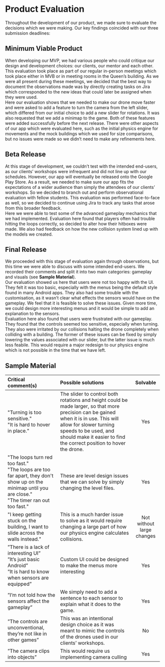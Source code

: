 # Product Evaluation
Throughout the development of our product, we made sure to evaluate the decisions which we were making. Our key findings coincided with our three submission deadlines:

## Minimum Viable Product
When developing our MVP, we had various people who could critique our design and development choices: our clients, our mentor and each other. This evaluation took place as part of our regular in-person meetings which took place either in MVB or in meeting rooms in the Queen’s building. As we were all present during these meetings, we decided that the best way to document the observations made was by directly creating tasks on Jira which corresponded to the new ideas that could later be assigned when they were used.<br>
Here our evaluation shows that we needed to make our drone move faster and were asked to add a feature to turn the camera from the left slider, which differed from our initial choice to add a new slider for rotations. It was also requested that we add a minimap to the game. Both of these features were added successfully before the next release. There were other aspects of our app which were evaluated here, such as the initial physics engine for movements and the mock buildings which we used for size comparisons, but no issues were made so we didn’t need to make any refinements here.

## Beta Release
At this stage of development, we couldn’t test with the intended end-users, as our clients’ workshops were infrequent and did not line up with our schedules. However, our app will eventually be released onto the Google Play Store. As a result, we needed to make sure our app fits the expectations of a wider audience than simply the attendees of our clients’ workshops. So we decided to branch out and perform observational evaluation with fellow students. This evaluation was performed face-to-face as well, so we decided to continue using Jira to track any tasks that arose from this broader feedback.<br>
Here we were able to test some of the advanced gameplay mechanics that we had implemented. Evaluation here found that players often had trouble hitting the loops correctly, so decided to alter how their hitboxes were made. We also had feedback on how the new collision system lined up with the models we created. 

## Final Release
We proceeded with this stage of evaluation again through observations, but this time we were able to discuss with some intended end-users. We recorded their comments and split it into two main categories: gameplay and visuals (see **Sample Material**).<br>
Our evaluation showed us here that users were not too happy with the UI. They felt it was too basic, especially with the menus being the default style found in many Android apps. They also had some trouble with the customisation, as it wasn’t clear what effects the sensors would have on the gameplay. We feel that it is feasible to solve these issues. Given more time, we could design more interesting menus and it would be simple to add an explanation to the sensors.<br>
Evaluation here also found that users were frustrated with our gameplay. They found that the controls seemed too sensitive, especially when turning. They also were irritated by our collisions halting the drone completely when colliding with a building. The former of these issues can be fixed by simply lowering the values associated with our slider, but the latter issue is much less feabile. This would require a major redesign to our physics engine which is not possible in the time that we have left.

## Sample Material
| Critical comment(s) | Possible solutions | Solvable |
|:---------------|:-----------|:----------:|
|"Turning is too sensitive."<br>"It is hard to hover in place."|The slider to control both rotations and height could be made larger, so that more precision can be gained when it is in use. This will allow for slower turning speeds to be used, and should make it easier to find the correct position to hover the drone.|Yes|
|"The loops turn red too fast."<br>"The loops are too far apart, they don't show up on the minimap until you are close."<br>"The timer ran out too fast."|These are level design issues that we can solve by simply changing the level files.|Yes|
|"I keep getting stuck on the building, I want to slide across the walls instead."|This is a much harder issue to solve as it would require changing a large part of how our physics engine calculates collisions.|Not without large changes|
|”There is a lack of interesting UI”<br>”It’s just basic Android”<br>”It is hard to know when sensors are equipped”|Custom UI could be designed to make the menus more interesting|Yes|
|”I’m not told how the sensors affect the gameplay”|We simply need to add a sentence to each sensor to explain what it does to the game.|Yes|
|”The controls are unconventional, they’re not like in other games”|This was an intentional design choice as it was meant to mimic the controls of the drones used in our clients’ workshops.|No|
|”The camera clips into objects”|This would require us implementing camera culling|Yes|
